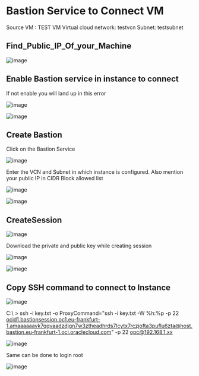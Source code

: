 # Bastion Service to Connect VM

Source VM : TEST VM
Virtual cloud network: testvcn
Subnet: testsubnet

## Find_Public_IP_Of_your_Machine

![image](https://github.com/user-attachments/assets/c72acc61-d34b-4f98-b06f-0e28277e1b85)

## Enable Bastion service in instance to connect

If not enable you will land up in this error
 

![image](https://github.com/user-attachments/assets/8f9b3390-d7ed-43d7-acf7-b2fa2dfc9b1b)


![image](https://github.com/user-attachments/assets/28e87a85-98ec-428f-9cf0-7d72bd7e4c6f)

## Create Bastion

Click on the Bastion Service

![image](https://github.com/user-attachments/assets/94604fb2-a209-4983-b913-b103d5059992)

Enter the VCN and Subnet in which instance is configured.
Also mention your public IP in CIDR Block allowed list

![image](https://github.com/user-attachments/assets/b63d2de3-86df-4ebf-b7ac-7d25c06cd714)

![image](https://github.com/user-attachments/assets/3e63ab0f-7e22-439d-8356-de8bd5a67779)

## CreateSession

![image](https://github.com/user-attachments/assets/cabaa71c-1062-436f-aa2b-2f253ead3878)

Download the private and public key while creating session

![image](https://github.com/user-attachments/assets/828d40fe-6ceb-411b-a68b-fd8f33a22274)

![image](https://github.com/user-attachments/assets/e8c38b4e-0f62-4bd5-adbb-d420583871a2)

## Copy SSH command to connect to Instance

![image](https://github.com/user-attachments/assets/df3784a1-73d1-46b3-a5c2-e34ad4fca1f7)

C:\ > ssh -i key.txt -o ProxyCommand="ssh -i key.txt -W %h:%p -p 22 ocid1.bastionsession.oc1.eu-frankfurt-1.amaaaaaavk7qqvaadzdjgn7w3ztheadhrds7lcytx7rczjofta3puflu6zta@host.bastion.eu-frankfurt-1.oci.oraclecloud.com" -p 22 opc@192.168.1.xx

![image](https://github.com/user-attachments/assets/dcdd5264-9adf-41a8-902f-83213817e172)

Same can be done to login root

![image](https://github.com/user-attachments/assets/91f5900b-c008-43b9-857f-7ce0696dde10)














